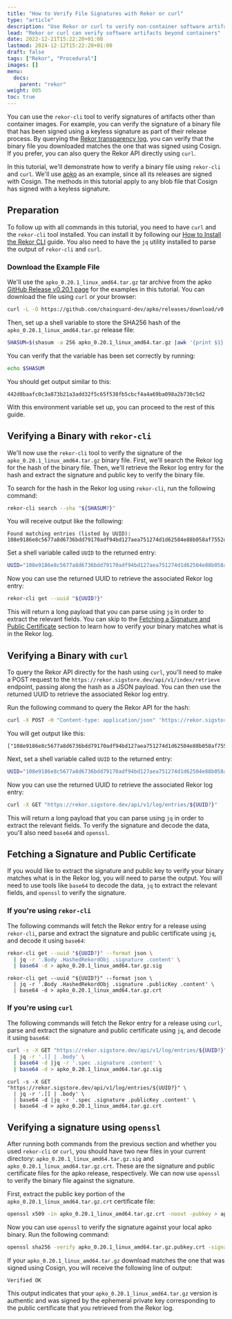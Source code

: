 ```yaml
---
title: "How to Verify File Signatures with Rekor or curl"
type: "article"
description: "Use Rekor or curl to verify non-container software artifacts"
lead: "Rekor or curl can verify software artifacts beyond containers"
date: 2022-12-21T15:22:20+01:00
lastmod: 2024-12-12T15:22:20+01:00
draft: false
tags: ["Rekor", "Procedural"]
images: []
menu:
  docs:
    parent: "rekor"
weight: 005
toc: true
---
```



You can use the `rekor-cli` tool to verify signatures of artifacts other than container images. For example, you can verify the signature of a binary file that has been signed using a keyless signature as part of their release process. By querying the [Rekor transparency log](/open-source/sigstore/rekor/an-introduction-to-rekor/#transparency-log), you can verify that the binary file you downloaded matches the one that was signed using Cosign. If you prefer, you can also query the Rekor API directly using `curl`.

In this tutorial, we'll demonstrate how to verify a binary file using `rekor-cli` and `curl`. We'll use [apko](/open-source/apko/overview/) as an example, since all its releases are signed with Cosign. The methods in this tutorial apply to any blob file that Cosign has signed with a keyless signature.

## Preparation
To follow up with all commands in this tutorial, you need to have `curl` and the `rekor-cli` tool installed. You can install it by following our [How to Install the Rekor CLI](/open-source/sigstore/rekor/how-to-install-rekor/) guide. You also need to have the `jq` utility installed to parse the output of `rekor-cli` and `curl`.

### Download the Example File
We'll use the `apko_0.20.1_linux_amd64.tar.gz` tar archive from the apko [GitHub Release v0.20.1 page](https://github.com/chainguard-dev/apko/releases/tag/v0.20.1) for the examples in this tutorial. You can download the file using `curl` or your browser:

```sh
curl -L -O https://github.com/chainguard-dev/apko/releases/download/v0.20.1/apko_0.20.1_linux_amd64.tar.gz
```

Then, set up a shell variable to store the SHA256 hash of the `apko_0.20.1_linux_amd64.tar.gz` release file:

```sh
SHASUM=$(shasum -a 256 apko_0.20.1_linux_amd64.tar.gz |awk '{print $1}')
```

You can verify that the variable has been set correctly by running:

```sh
echo $SHASUM
```

You should get output similar to this:

```shell
442d8baafc0c3a873b21a3add32f5c65f538fb5cbcf4a4a69ba098a2b730c5d2
```

With this environment variable set up, you can proceed to the rest of this guide.

## Verifying a Binary with `rekor-cli`

We'll now use the `rekor-cli` tool to verify the signature of the `apko_0.20.1_linux_amd64.tar.gz` binary file. First, we'll search the Rekor log for the hash of the binary file. Then, we'll retrieve the Rekor log entry for the hash and extract the signature and public key to verify the binary file.

To search for the hash in the Rekor log using `rekor-cli`, run the following command:

```sh
rekor-cli search --sha "${SHASUM?}"
```
You will receive output like the following:

```
Found matching entries (listed by UUID):
108e9186e8c5677a8d6736bdd79170adf94bd127aea751274d1d62504e88b058af7552d91dea0f26
```

Set a shell variable called `UUID` to the returned entry:

```sh
UUID="108e9186e8c5677a8d6736bdd79170adf94bd127aea751274d1d62504e88b058af7552d91dea0f26"
```

Now you can use the returned UUID to retrieve the associated Rekor log entry:

```sh
rekor-cli get --uuid "${UUID?}"
```

This will return a long payload that you can parse using `jq` in order to extract the relevant fields. You can skip to the [Fetching a Signature and Public Certificate](#fetching-a-signature-and-public-certificate) section to learn how to verify your binary matches what is in the Rekor log.

## Verifying a Binary with `curl`
To query the Rekor API directly for the hash using `curl`, you'll need to make a POST request to the `https://rekor.sigstore.dev/api/v1/index/retrieve` endpoint, passing along the hash as a JSON payload. You can then use the returned UUID to retrieve the associated Rekor log entry.

Run the following command to query the Rekor API for the hash:

```sh
curl -X POST -H "Content-type: application/json" 'https://rekor.sigstore.dev/api/v1/index/retrieve' --data-raw "{\"hash\":\"sha256:$SHASUM\"}"
```
You will get output like this:

```shell
["108e9186e8c5677a8d6736bdd79170adf94bd127aea751274d1d62504e88b058af7552d91dea0f26"]
```

Next, set a shell variable called `UUID` to the returned entry:

```sh
UUID="108e9186e8c5677a8d6736bdd79170adf94bd127aea751274d1d62504e88b058af7552d91dea0f26"
```

Now you can use the returned UUID to retrieve the associated Rekor log entry:

```sh
curl -X GET "https://rekor.sigstore.dev/api/v1/log/entries/${UUID?}"
```

This will return a long payload that you can parse using `jq` in order to extract the relevant fields. To verify the signature and decode the data, you'll also need `base64` and `openssl`.

## Fetching a Signature and Public Certificate

If you would like to extract the signature and public key to verify your binary matches what is in the Rekor log, you will need to parse the output. You will need to use tools like `base64` to decode the data, `jq` to extract the relevant fields, and `openssl` to verify the signature.

### If you're using `rekor-cli`

The following commands will fetch the Rekor entry for a release using `rekor-cli`, parse and extract the signature and public certificate using `jq`, and decode it using `base64`:

```sh
rekor-cli get --uuid "${UUID?}" --format json \
  | jq -r '.Body .HashedRekordObj .signature .content' \
  | base64 -d > apko_0.20.1_linux_amd64.tar.gz.sig
```
```shell
rekor-cli get --uuid "${UUID?}" --format json \
  | jq -r '.Body .HashedRekordObj .signature .publicKey .content' \
  | base64 -d > apko_0.20.1_linux_amd64.tar.gz.crt
```

### If you're using `curl`

The following commands will fetch the Rekor entry for a release using `curl`, parse and extract the signature and public certificate using `jq`, and decode it using `base64`:

```sh
curl -s -X GET "https://rekor.sigstore.dev/api/v1/log/entries/${UUID?}" \
  | jq -r '.[] | .body' \
  | base64 -d |jq -r '.spec .signature .content' \
  | base64 -d > apko_0.20.1_linux_amd64.tar.gz.sig
```

```shell
curl -s -X GET "https://rekor.sigstore.dev/api/v1/log/entries/${UUID?}" \
  | jq -r '.[] | .body' \
  | base64 -d |jq -r '.spec .signature .publicKey .content' \
  | base64 -d > apko_0.20.1_linux_amd64.tar.gz.crt
```

## Verifying a signature using `openssl`

After running both commands from the previous section and whether you used `rekor-cli` or `curl`, you should have two new files in your current directory: `apko_0.20.1_linux_amd64.tar.gz.sig` and `apko_0.20.1_linux_amd64.tar.gz.crt`. These are the signature and public certificate files for the apko release, respectively. We can now use `openssl` to verify the binary file against the signature.

First, extract the public key portion of the `apko_0.20.1_linux_amd64.tar.gz.crt` certificate file:

```sh
openssl x509 -in apko_0.20.1_linux_amd64.tar.gz.crt -noout -pubkey > apko_0.20.1_linux_amd64.tar.gz.pubkey.crt
```

Now you can use `openssl` to verify the signature against your local apko binary. Run the following command:

```sh
openssl sha256 -verify apko_0.20.1_linux_amd64.tar.gz.pubkey.crt -signature apko_0.20.1_linux_amd64.tar.gz.sig apko_0.20.1_linux_amd64.tar.gz
```

If your `apko_0.20.1_linux_amd64.tar.gz` download matches the one that was signed using Cosign, you will receive the following line of output:

```
Verified OK
```

This output indicates that your `apko_0.20.1_linux_amd64.tar.gz` version is authentic and was signed by the ephemeral private key corresponding to the public certificate that you retrieved from the Rekor log.

